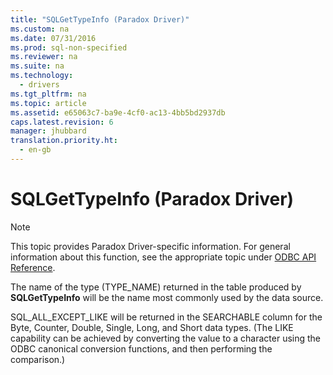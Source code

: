 ```yaml
---
title: "SQLGetTypeInfo (Paradox Driver)"
ms.custom: na
ms.date: 07/31/2016
ms.prod: sql-non-specified
ms.reviewer: na
ms.suite: na
ms.technology: 
  - drivers
ms.tgt_pltfrm: na
ms.topic: article
ms.assetid: e65063c7-ba9e-4cf0-ac13-4bb5bd2937db
caps.latest.revision: 6
manager: jhubbard
translation.priority.ht: 
  - en-gb
---
```

# SQLGetTypeInfo (Paradox Driver)
> [!NOTE]  
>  This topic provides Paradox Driver-specific information. For general information about this function, see the appropriate topic under [ODBC API Reference](../content/ODBC-API-Reference.md).  
  
 The name of the type (TYPE_NAME) returned in the table produced by **SQLGetTypeInfo** will be the name most commonly used by the data source.  
  
 SQL_ALL_EXCEPT_LIKE will be returned in the SEARCHABLE column for the Byte, Counter, Double, Single, Long, and Short data types. (The LIKE capability can be achieved by converting the value to a character using the ODBC canonical conversion functions, and then performing the comparison.)